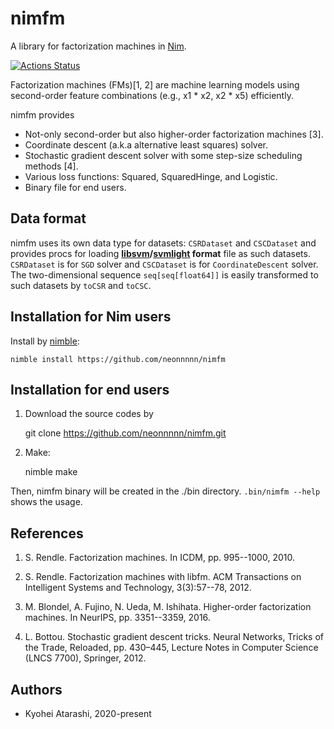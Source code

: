 # nimfm
A library for factorization machines in [Nim](https://nim-lang.org/).

[![Actions Status](https://github.com/neonnnnn/nimfm/workflows/Build/badge.svg)](https://github.com/neonnnnn/nimfm/actions)


Factorization machines (FMs)\[1, 2\] are machine learning models using second-order
feature combinations (e.g., x1 * x2, x2 * x5) efficiently.

nimfm provides

 - Not-only second-order but also higher-order factorization machines \[3\].
 - Coordinate descent (a.k.a alternative least squares) solver.
 - Stochastic gradient descent solver with some step-size scheduling methods \[4\].
 - Various loss functions: Squared, SquaredHinge, and Logistic.
 - Binary file for end users.

## Data format
nimfm uses its own data type for datasets: `CSRDataset` and `CSCDataset` and provides procs for loading **[libsvm](https://www.csie.ntu.edu.tw/~cjlin/libsvm/)/[svmlight](http://svmlight.joachims.org/) format** file as such datasets.
`CSRDataset` is for `SGD` solver and `CSCDataset` is for `CoordinateDescent` solver.
The two-dimensional sequence `seq[seq[float64]]` is easily transformed to such
datasets by `toCSR` and `toCSC`.


## Installation for Nim users
 Install by [nimble](https://github.com/nim-lang/nimble/):
 
 
    nimble install https://github.com/neonnnnn/nimfm


## Installation for end users
 1. Download the source codes by
 
 
    git clone https://github.com/neonnnnn/nimfm.git


 2. Make:


    nimble make

Then, nimfm binary will be created in the ./bin directory.
`.bin/nimfm --help` shows the usage.

## References

1. S. Rendle. Factorization machines. In ICDM, pp. 995--1000, 2010.

2. S. Rendle. Factorization machines with libfm.  ACM Transactions on Intelligent Systems and Technology, 3(3):57--78, 2012.

3. M. Blondel, A. Fujino, N. Ueda, M. Ishihata. Higher-order factorization machines. In NeurIPS, pp. 3351--3359, 2016.

4. L. Bottou. Stochastic gradient descent tricks. Neural Networks, Tricks of the Trade, Reloaded, pp. 430–445, 
 Lecture Notes in Computer Science (LNCS 7700), Springer, 2012.


## Authors
 - Kyohei Atarashi, 2020-present
